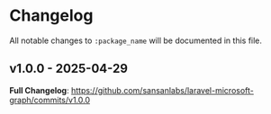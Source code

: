# Changelog

All notable changes to `:package_name` will be documented in this file.

## v1.0.0 - 2025-04-29

**Full Changelog**: https://github.com/sansanlabs/laravel-microsoft-graph/commits/v1.0.0
